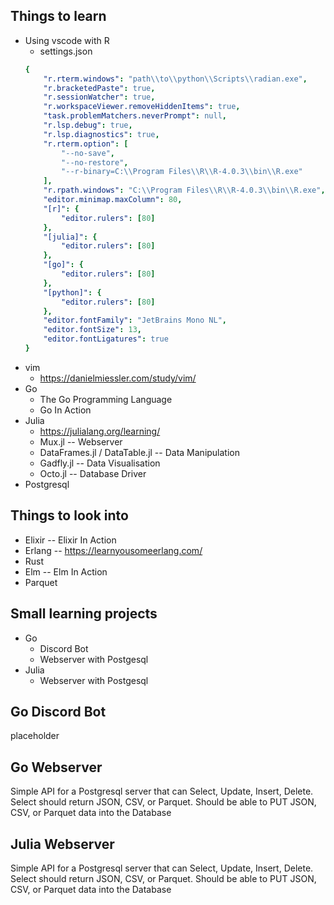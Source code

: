 ## Things to learn
* Using vscode with R
    + settings.json
    ```yaml 
    {
        "r.rterm.windows": "path\\to\\python\\Scripts\\radian.exe",
        "r.bracketedPaste": true,
        "r.sessionWatcher": true,
        "r.workspaceViewer.removeHiddenItems": true,
        "task.problemMatchers.neverPrompt": null,
        "r.lsp.debug": true,
        "r.lsp.diagnostics": true,
        "r.rterm.option": [
            "--no-save",
            "--no-restore",
            "--r-binary=C:\\Program Files\\R\\R-4.0.3\\bin\\R.exe"
        ],
        "r.rpath.windows": "C:\\Program Files\\R\\R-4.0.3\\bin\\R.exe",
        "editor.minimap.maxColumn": 80,
        "[r]": {
            "editor.rulers": [80]
        },
        "[julia]": {
            "editor.rulers": [80]
        },
        "[go]": {
            "editor.rulers": [80]
        },
        "[python]": {
            "editor.rulers": [80]
        },
        "editor.fontFamily": "JetBrains Mono NL",
        "editor.fontSize": 13,
        "editor.fontLigatures": true
    }
    ```
* vim
    + https://danielmiessler.com/study/vim/
* Go 
    + The Go Programming Language
    + Go In Action
* Julia
    + https://julialang.org/learning/
    + Mux.jl -- Webserver
    + DataFrames.jl / DataTable.jl -- Data Manipulation
    + Gadfly.jl -- Data Visualisation
    + Octo.jl -- Database Driver
* Postgresql

## Things to look into
* Elixir -- Elixir In Action
* Erlang -- https://learnyousomeerlang.com/
* Rust
* Elm -- Elm In Action
* Parquet

## Small learning projects
* Go
    + Discord Bot
    + Webserver with Postgesql
* Julia 
    + Webserver with Postgesql

## Go Discord Bot
placeholder

## Go Webserver
Simple API for a Postgresql server that can Select, Update, Insert, Delete. 
Select should return JSON, CSV, or Parquet.
Should be able to PUT JSON, CSV, or Parquet data into the Database

## Julia Webserver
Simple API for a Postgresql server that can Select, Update, Insert, Delete.
Select should return JSON, CSV, or Parquet.
Should be able to PUT JSON, CSV, or Parquet data into the Database
